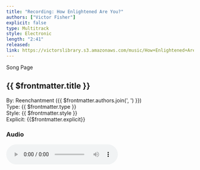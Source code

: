 ```yaml
---
title: "Recording: How Enlightened Are You?"
authors: ["Victor Fisher"]
explicit: false
type: Multitrack
style: Electronic
length: "2:41"
released:
link: https://victorslibrary.s3.amazonaws.com/music/How+Enlightened+Are+You/How+Enlightened+Are+You.mp3
---
```


<g-link to="/43">Song Page</g-link>

## {{ $frontmatter.title }}

By: <g-link to="/16">Reenchantment</g-link> ({{ $frontmatter.authors.join(', ') }})  
Type: {{ $frontmatter.type }}  
Style: {{ $frontmatter.style }}  
Explicit: {{$frontmatter.explicit}}

### Audio

<audio controls controlsList="nodownload">
  <source :src="$frontmatter.link" type="audio/mpeg">
Your browser does not support the audio element.
</audio>
